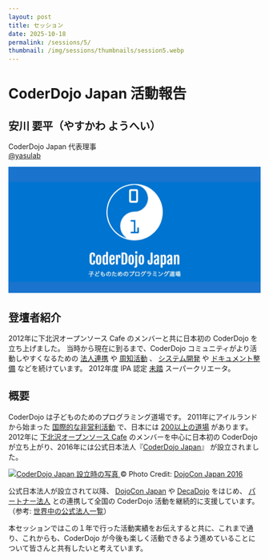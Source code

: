 ```yaml
---
layout: post
title: セッション
date: 2025-10-18
permalink: /sessions/5/
thumbnail: /img/sessions/thumbnails/session5.webp
---
```


# CoderDojo Japan 活動報告

## 安川 要平（やすかわ ようへい）

CoderDojo Japan 代表理事<br>
<a href='https://x.com/yasulab' target='_blank'>@yasulab</a>

<div class="max-w-150 mx-auto my-8">
  <img class="w-full" src="/img/sessions/thumbnails/session5.webp" alt="CoderDojo Japan 活動報告">
</div>

## 登壇者紹介

2012年に下北沢オープンソース Cafe のメンバーと共に日本初の CoderDojo を立ち上げました。
当時から現在に到るまで、CoderDojo コミュニティがより活動しやすくなるための <a href='https://news.coderdojo.jp/author/yasulab/' target='_blank'>法人連携</a> や <a href='https://www.youtube.com/CoderDojoJapan' target='_blank'>周知活動</a> 、 <a href='https://github.com/coderdojo-japan' target='_blank'>システム開発</a> や <a href='https://coderdojo.jp/kata' target='_blank'>ドキュメント整備</a> などを続けています。
2012年度 IPA 認定 <a href='https://www.ipa.go.jp/jinzai/mitou/about.html' target='_blank'>未踏</a> スーパークリエータ。

## 概要

<p>
  CoderDojo は子どものためのプログラミング道場です。
  2011年にアイルランドから始まった <a href='https://map.coderdojo.jp/world' target='_blank'>国際的な非営利活動</a> で、日本には <a href='https://map.coderdojo.jp/' target='_blank'>200以上の道場</a> があります。
  2012年に <a href='https://ja.wikipedia.org/wiki/下北沢オープンソースCafe' target='_blank'>下北沢オープンソース Cafe</a> のメンバーを中心に日本初の CoderDojo が立ち上がり、2016年には公式日本法人『<a href='https://coderdojo.jp/about' target='_blank'>CoderDojo Japan</a>』 が設立されました。
</p>

<div class="max-w-150 mx-auto my-8">
  <a class='block' href='https://dojocon2016.coderdojo.jp/2016/09/04/coderdojo-japan-was-established.html' target='_blank'>
    <img class="w-full" src="https://i.gyazo.com/7d906b5e03c5cf0665bc071626b47f70.png" alt="CoderDojo Japan 設立時の写真">
  </a>
  &copy; Photo Credit: <a href="https://dojocon2016.coderdojo.jp/" target='_blank'>DojoCon Japan 2016</a>
</div>

<p class='mt-4'>
  公式日本法人が設立されて以降、 <a href='https://dojocon.coderdojo.jp/' target='_blank'>DojoCon Japan</a> や <a href='https://decadojo.coderdojo.jp/' target='_blank'>DecaDojo</a> をはじめ、 <a href='https://coderdojo.jp/#partners' target='_blank'>パートナー法人</a> との連携して全国の CoderDojo 活動を継続的に支援しています。
  （参考: <a href='https://codeclub.org/en/our-partners#:~:text=CoderDojo%20Japan' target='_blank'>世界中の公式法人一覧</a>）
</p>

<p class='mt-4'>
  本セッションではこの１年で行った活動実績をお伝えすると共に、これまで通り、これからも、CoderDojo が今後も楽しく活動できるよう進めていることについて皆さんと共有したいと考えています。
</p>

